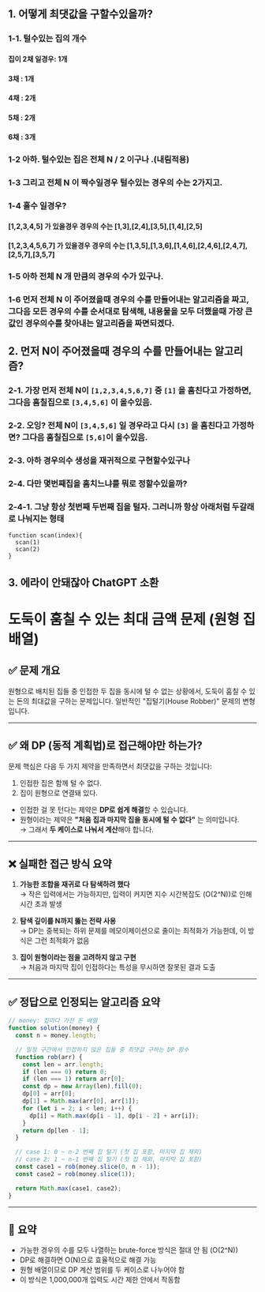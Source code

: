 ## 1. 어떻게 최댓값을 구할수있을까?

### 1-1. 털수있는 집의 개수

#### 집이 2채 일경우: 1개

#### 3채 : 1개

#### 4채 : 2개

#### 5채 : 2개

#### 6채 : 3개

### 1-2 아하. 털수있는 집은 전체 N / 2 이구나 .(내림적용)

### 1-3 그리고 전체 N 이 짝수일경우 털수있는 경우의 수는 2가지고.

### 1-4 홀수 일경우?

#### [1,2,3,4,5] 가 있을경우 경우의 수는 [1,3],[2,4],[3,5],[1,4],[2,5]

#### [1,2,3,4,5,6,7] 가 있을경우 경우의 수는 [1,3,5],[1,3,6],[1,4,6],[2,4,6],[2,4,7],[2,5,7],[3,5,7]

### 1-5 아하 전체 N 개 만큼의 경우의 수가 있구나.

### 1-6 먼저 전체 N 이 주어졌을때 경우의 수를 만들어내는 알고리즘을 짜고, 그다음 모든 경우의 수를 순서대로 탐색해, 내용물을 모두 더했을때 가장 큰값인 경우의수를 찾아내는 알고리즘을 짜면되겠다.

## 2. 먼저 N이 주어졌을때 경우의 수를 만들어내는 알고리즘?

### 2-1. 가장 먼저 전체 N이 `[1,2,3,4,5,6,7]` 중 `[1]` 을 훔친다고 가정하면, 그다음 훔칠집으로 `[3,4,5,6]` 이 올수있음.

### 2-2. 오잉? 전체 N이 `[3,4,5,6]` 일 경우라고 다시 `[3]` 을 훔친다고 가정하면? 그다음 훔칠집으로 `[5,6]`이 올수있음.

### 2-3. 아하 경우의수 생성을 재귀적으로 구현할수있구나

### 2-4. 다만 몇번째집을 훔치느냐를 뭐로 정할수있을까?

### 2-4-1. 그냥 항상 첫번째 두번째 집을 털자. 그러니까 항상 아래처럼 두갈래로 나눠지는 형태

```
function scan(index){
  scan(1)
  scan(2)
}
```

## 3. 에라이 안돼잖아 ChatGPT 소환

# 도둑이 훔칠 수 있는 최대 금액 문제 (원형 집 배열)

## ✅ 문제 개요

원형으로 배치된 집들 중 인접한 두 집을 동시에 털 수 없는 상황에서, 도둑이 훔칠 수 있는 돈의 최대값을 구하는 문제입니다. 일반적인 "집털기(House Robber)" 문제의 변형입니다.

---

## ✅ 왜 DP (동적 계획법)로 접근해야만 하는가?

문제 핵심은 다음 두 가지 제약을 만족하면서 최댓값을 구하는 것입니다:

1. 인접한 집은 함께 털 수 없다.
2. 집이 원형으로 연결돼 있다.

- 인접한 걸 못 턴다는 제약은 **DP로 쉽게 해결**할 수 있습니다.
- 원형이라는 제약은 **"처음 집과 마지막 집을 동시에 털 수 없다"** 는 의미입니다.  
  → 그래서 **두 케이스로 나눠서 계산**해야 합니다.

---

## ❌ 실패한 접근 방식 요약

1. **가능한 조합을 재귀로 다 탐색하려 했다**  
   → 작은 입력에서는 가능하지만, 입력이 커지면 지수 시간복잡도 (O(2^N))로 인해 시간 초과 발생

2. **탐색 깊이를 N까지 뚫는 전략 사용**  
   → DP는 중복되는 하위 문제를 메모이제이션으로 줄이는 최적화가 가능한데, 이 방식은 그런 최적화가 없음

3. **집이 원형이라는 점을 고려하지 않고 구현**  
   → 처음과 마지막 집이 인접하다는 특성을 무시하면 잘못된 결과 도출

---

## ✅ 정답으로 인정되는 알고리즘 요약

```javascript
// money: 집마다 가진 돈 배열
function solution(money) {
  const n = money.length;

  // 일정 구간에서 인접하지 않은 집들 중 최댓값 구하는 DP 함수
  function rob(arr) {
    const len = arr.length;
    if (len === 0) return 0;
    if (len === 1) return arr[0];
    const dp = new Array(len).fill(0);
    dp[0] = arr[0];
    dp[1] = Math.max(arr[0], arr[1]);
    for (let i = 2; i < len; i++) {
      dp[i] = Math.max(dp[i - 1], dp[i - 2] + arr[i]);
    }
    return dp[len - 1];
  }

  // case 1: 0 ~ n-2 번째 집 털기 (첫 집 포함, 마지막 집 제외)
  // case 2: 1 ~ n-1 번째 집 털기 (첫 집 제외, 마지막 집 포함)
  const case1 = rob(money.slice(0, n - 1));
  const case2 = rob(money.slice(1));

  return Math.max(case1, case2);
}
```

---

## 📌 요약

- 가능한 경우의 수를 모두 나열하는 brute-force 방식은 절대 안 됨 (O(2^N))
- DP로 해결하면 O(N)으로 효율적으로 해결 가능
- 원형 배열이므로 DP 계산 범위를 두 케이스로 나누어야 함
- 이 방식은 1,000,000개 입력도 시간 제한 안에서 작동함
